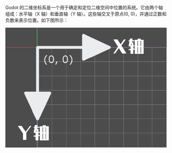 <PageHeader content="二维坐标系：" />

Godot 的二维坐标系是一个用于确定和定位二维空间中位置的系统。它由两个轴组成：水平轴（X 轴）和垂直轴（Y 轴）。这些轴交叉于原点(0, 0)，并通过正数和负数来表示位置。如下图所示：

![坐标系](/images/coordinates.png)
